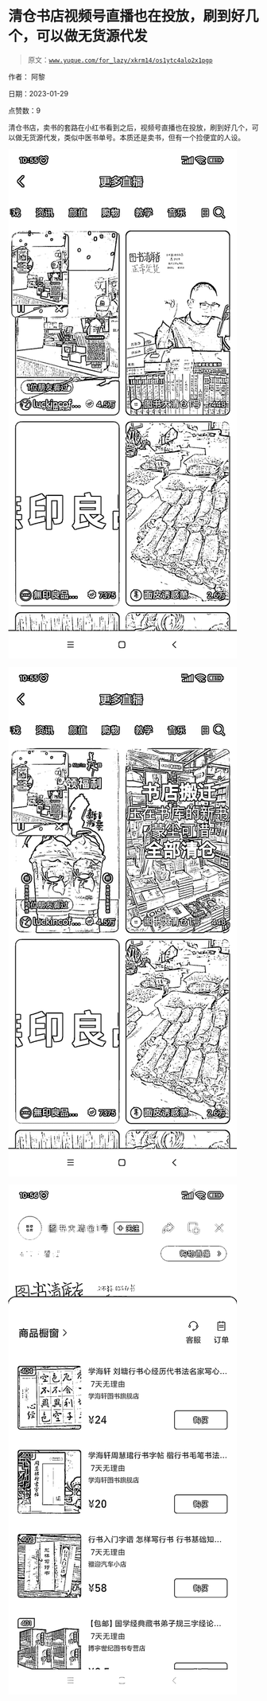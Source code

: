 # 清仓书店视频号直播也在投放，刷到好几个，可以做无货源代发

> 原文：[`www.yuque.com/for_lazy/xkrm14/os1ytc4alo2x1pgp`](https://www.yuque.com/for_lazy/xkrm14/os1ytc4alo2x1pgp)



作者： 阿黎 

日期：2023-01-29 

点赞数：9 

清仓书店，卖书的套路在小红书看到之后，视频号直播也在投放，刷到好几个，可以做无货源代发，类似中医书单号。本质还是卖书，但有一个捡便宜的人设。 

![](img/f854e765035e3ab101240ba0cde08290.png) 

![](img/21df670c1717e38dd9a494b3f36ab94d.png) 

![](img/d0a6ff1b146d6409d52a2d018998c4b1.png) 

